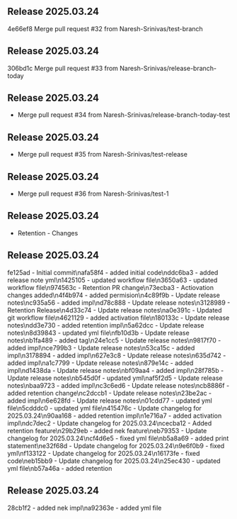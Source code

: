 ## Release 2025.03.24
4e66ef8 Merge pull request #32 from Naresh-Srinivas/test-branch

## Release 2025.03.24
306bd1c Merge pull request #33 from Naresh-Srinivas/release-branch-today

## Release 2025.03.24
- Merge pull request #34 from Naresh-Srinivas/release-branch-today-test

## Release 2025.03.24
- Merge pull request #35 from Naresh-Srinivas/test-release

## Release 2025.03.24
- Merge pull request #36 from Naresh-Srinivas/test-1

## Release 2025.03.24
- Retention - Changes

## Release 2025.03.24
fe125ad - Initial commit\nafa58f4 - added initial code\nddc6ba3 - added release note yml\n1425105 - updated workflow file\n3650a63 - updated workflow file\n974563c - Retention PR change\n73ecba3 - Actiovation changes added\n4f4b974 - added permision\n4c89f9b - Update release notes\nc935a56 - added impl\nd78c888 - Update release notes\n3128989 - Retention Release\n4d33c74 - Update release notes\na0e391c - Updated git workflow file\n4621129 - added activation file\n180133c - Update release notes\ndd3e730 - added retention impl\n5a62dcc - Update release notes\n8d39843 - updated yml file\nfb10d3b - Update release notes\nb1fa489 - added tag\n24e1cc5 - Update release notes\n9817f70 - added impl\nce799b3 - Update release notes\n53ca15c - added impl\n3178894 - added impl\n627e3c8 - Update release notes\n635d742 - added impl\na1c7799 - Update release notes\n879e14c - added impl\nd1438da - Update release notes\nbf09aa4 - added impl\n28f785b - Update release notes\nb545d0f - updated yml\naf5f2d5 - Update release notes\nbaa9723 - added impl\nc3c6ed6 - Update release notes\ncb8886f - added retention change\nc2dccb1 - Update release notes\n23be2ac - added impl\n6e628fd - Update release notes\n01cdd77 - updated yml file\n5cdddc0 - updated yml file\n415476c - Update changelog for 2025.03.24\n90aa168 - added retention impl\n1e716a7 - added activation impl\ndc7dec2 - Update changelog for 2025.03.24\ncecba12 - Added retention feature\n29b29eb - added nek feature\neb79353 - Update changelog for 2025.03.24\ncf4d6e5 - fixed yml file\nb5a8a69 - added print statement\ne32f68d - Update changelog for 2025.03.24\n9e6f0b9 - fixed yml\nf133122 - Update changelog for 2025.03.24\n16173fe - fixed code\neb15bb9 - Update changelog for 2025.03.24\n25ec430 - updated yml file\nb57a46a - added retention

## Release 2025.03.24
28cb1f2 - added nek impl\na92363e - added yml file

